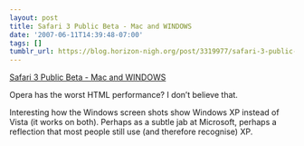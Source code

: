 ```yaml
---
layout: post
title: Safari 3 Public Beta - Mac and WINDOWS
date: '2007-06-11T14:39:48-07:00'
tags: []
tumblr_url: https://blog.horizon-nigh.org/post/3319977/safari-3-public-beta-mac-and-windows
---
```

[Safari 3 Public Beta - Mac and WINDOWS](http://www.apple.com/safari/)  

Opera has the worst HTML performance? I don’t believe that.

Interesting how the Windows screen shots show Windows XP instead of Vista (it works on both). Perhaps as a subtle jab at Microsoft, perhaps a reflection that most people still use (and therefore recognise) XP.&nbsp;


